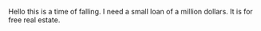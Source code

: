 Hello this is a time of falling.
I need a small loan of a million dollars.
It is for free real estate.

